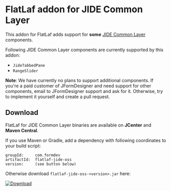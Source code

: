 FlatLaf addon for JIDE Common Layer
===================================

This addon for FlatLaf adds support for **some**
[JIDE Common Layer](https://github.com/jidesoft/jide-oss) components.

Following JIDE Common Layer components are currently supported by this addon:

- `JideTabbedPane`
- `RangeSlider`


**Note**: We have currently no plans to support additional components. If you're
a paid customer of JFormDesigner and need support for other components, email to
JFormDesigner support and ask for it. Otherwise, try to implement it yourself
and create a pull request.


Download
--------

FlatLaf for JIDE Common Layer binaries are available on **JCenter** and **Maven
Central**.

If you use Maven or Gradle, add a dependency with following coordinates to your
build script:

    groupId:     com.formdev
    artifactId:  flatlaf-jide-oss
    version:     (see button below)

Otherwise download `flatlaf-jide-oss-<version>.jar` here:

[![Download](https://api.bintray.com/packages/jformdesigner/flatlaf/flatlaf-jide-oss/images/download.svg)](https://bintray.com/jformdesigner/flatlaf/flatlaf-jide-oss/_latestVersion)
